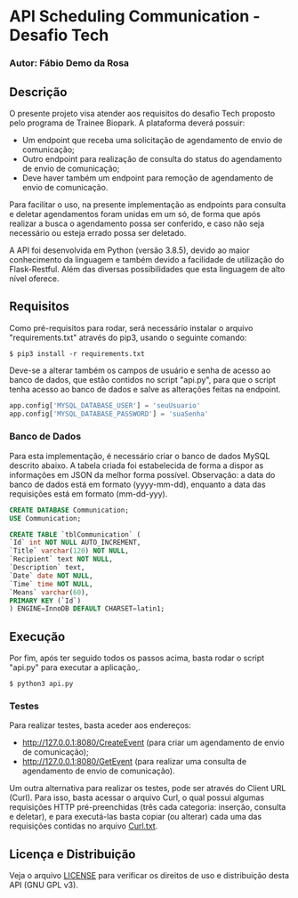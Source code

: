 # API Scheduling Communication - Desafio Tech #
### Autor: Fábio Demo da Rosa ###

## Descrição ##
O presente projeto visa atender aos requisitos do desafio Tech proposto pelo programa de Trainee Biopark.
A plataforma deverá possuir:
- Um endpoint que receba uma solicitação de agendamento de envio de comunicação;
- Outro endpoint para realização de consulta do status do agendamento de envio de comunicação;
- Deve haver também um endpoint para remoção de agendamento de envio de comunicação.


Para facilitar o uso, na presente implementação as endpoints para consulta e deletar agendamentos foram unidas em um só, de forma que após realizar a busca o agendamento possa ser conferido, e caso não seja necessário ou esteja errado possa ser deletado.


A API foi desenvolvida em Python (versão 3.8.5), devido ao maior conhecimento da linguagem e também devido a facilidade de utilização do Flask-Restful. Além das diversas possibilidades que esta linguagem de alto nível oferece.

## Requisitos ##

Como pré-requisitos para rodar, será necessário instalar o arquivo "requirements.txt" através do pip3, usando o seguinte comando:
```
$ pip3 install -r requirements.txt
```
Deve-se a alterar também os campos de usuário e senha de acesso ao banco de dados, que estão contidos no script "api.py", para que o script tenha acesso ao banco de dados e salve as alterações feitas na endpoint.
```python
app.config['MYSQL_DATABASE_USER'] = 'seuUsuario'
app.config['MYSQL_DATABASE_PASSWORD'] = 'suaSenha'
```
### Banco de Dados ###

Para esta implementação, é necessário criar o banco de dados MySQL descrito abaixo. A tabela criada foi estabelecida de forma a dispor as informações em JSON da melhor forma possível. Observação: a data do banco de dados está em formato (yyyy-mm-dd), enquanto a data das requisições está em formato (mm-dd-yyy).
```sql
CREATE DATABASE Communication;
USE Communication;

CREATE TABLE `tblCommunication` (
`Id` int NOT NULL AUTO_INCREMENT,
`Title` varchar(120) NOT NULL,
`Recipient` text NOT NULL,
`Description` text,
`Date` date NOT NULL,
`Time` time NOT NULL,
`Means` varchar(60),
PRIMARY KEY (`Id`)
) ENGINE=InnoDB DEFAULT CHARSET=latin1;
```


## Execução ##

Por fim, após ter seguido todos os passos acima, basta rodar o script "api.py" para executar a aplicação,.
```
$ python3 api.py
```
### Testes ###
Para realizar testes, basta aceder aos endereços:
- http://127.0.0.1:8080/CreateEvent (para criar um agendamento de envio de comunicação);
- http://127.0.0.1:8080/GetEvent (para realizar uma consulta de agendamento de envio de comunicação).

Um outra alternativa para realizar os testes, pode ser através do Client URL (Curl). Para isso, basta acessar o arquivo Curl, o qual possui algumas requisições HTTP pré-preenchidas (três cada categoria: inserção, consulta e deletar), e para executá-las basta copiar (ou alterar) cada uma das requisições contidas no arquivo [Curl.txt](curl.txt).


## Licença e Distribuição ##

Veja o arquivo [LICENSE](LICENSE) para verificar os direitos de uso e distribuição desta API (GNU GPL v3).
